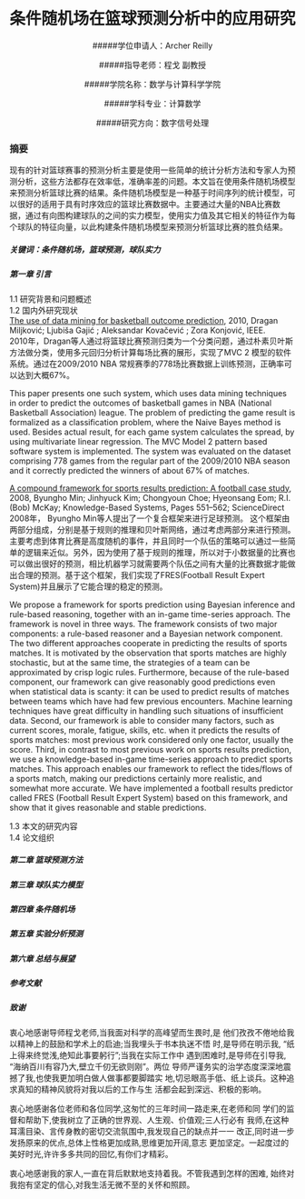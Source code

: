 # 条件随机场在篮球预测分析中的应用研究
<center>

#####学位申请人：Archer Reilly

#####指导老师：程戈 副教授

#####学院名称：数学与计算科学学院

#####学科专业：计算数学

#####研究方向：数字信号处理
</center>

### 摘要
现有的针对篮球赛事的预测分析主要是使用一些简单的统计分析方法和专家人为预测分析，这些方法都存在效率低，准确率差的问题。本文旨在使用条件随机场模型来预测分析篮球比赛的结果。条件随机场模型是一种基于时间序列的统计模型，可以很好的适用于具有时序效应的篮球比赛数据中。主要通过大量的NBA比赛数据，通过有向图构建球队的之间的实力模型，使用实力值及其它相关的特征作为每个球队的特征向量，以此构建条件随机场模型来预测分析篮球比赛的胜负结果。
##### 关键词：条件随机场，篮球预测，球队实力

<!-- ### 目录 -->
##### 第一章 引言
1.1 研究背景和问题概述  
1.2 国内外研究现状  
[The use of data mining for basketball outcome prediction](http://ieeexplore.ieee.org/xpl/articleDetails.jsp?tp=&arnumber=5647440&url=http%3A%2F%2Fieeexplore.ieee.org%2Fxpls%2Fabs_all.jsp%3Farnumber%3D5647440), 2010, Dragan Miljković; Ljubiša Gajić ; Aleksandar Kovačević ; Zora Konjović, IEEE.  
2010年，Dragan等人通过将篮球比赛预测归类为一个分类问题，通过朴素贝叶斯方法做分类，使用多元回归分析计算每场比赛的展形，实现了MVC 2 模型的软件系统。通过在2009/2010 NBA 常规赛季的778场比赛数据上训练预测，正确率可以达到大概67%。


This paper presents one such system, which uses data mining techniques in order to predict the outcomes of basketball games in NBA (National Basketball Association) league. The problem of predicting the game result is formalized as a classification problem, where the Naive Bayes method is used. Besides actual result, for each game system calculates the spread, by using multivariate linear regression. The MVC Model 2 pattern based software system is implemented. The system was evaluated on the dataset comprising 778 games from the regular part of the 2009/2010 NBA season and it correctly predicted the winners of about 67% of matches.

[A compound framework for sports results prediction: A football case study](http://www.sciencedirect.com/science/article/pii/S0950705108000609), 2008, Byungho Min; Jinhyuck Kim; Chongyoun Choe; Hyeonsang Eom; R.I. (Bob) McKay; Knowledge-Based Systems, Pages 551–562; ScienceDirect  
2008年， Byungho Min等人提出了一个复合框架来进行足球预测。  这个框架由两部分组成，分别是基于规则的推理和贝叶斯网络，通过考虑两部分来进行预测。主要考虑到体育比赛是高度随机的事件，并且同时一个队伍的策略可以通过一些简单的逻辑来近似。另外，因为使用了基于规则的推理，所以对于小数据量的比赛也可以做出很好的预测，相比机器学习就需要两个队伍之间有大量的比赛数据才能做出合理的预测。基于这个框架，我们实现了FRES(Football Result Expert System)并且展示了它能合理的稳定的预测。

We propose a framework for sports prediction using Bayesian inference and rule-based reasoning, together with an in-game time-series approach. The framework is novel in three ways. The framework consists of two major components: a rule-based reasoner and a Bayesian network component. The two different approaches cooperate in predicting the results of sports matches. It is motivated by the observation that sports matches are highly stochastic, but at the same time, the strategies of a team can be approximated by crisp logic rules. Furthermore, because of the rule-based component, our framework can give reasonably good predictions even when statistical data is scanty: it can be used to predict results of matches between teams which have had few previous encounters. Machine learning techniques have great difficulty in handling such situations of insufficient data. Second, our framework is able to consider many factors, such as current scores, morale, fatigue, skills, etc. when it predicts the results of sports matches: most previous work considered only one factor, usually the score. Third, in contrast to most previous work on sports results prediction, we use a knowledge-based in-game time-series approach to predict sports matches. This approach enables our framework to reflect the tides/flows of a sports match, making our predictions certainly more realistic, and somewhat more accurate. We have implemented a football results predictor called FRES (Football Result Expert System) based on this framework, and show that it gives reasonable and stable predictions.


1.3 本文的研究内容  
1.4 论文组织  
##### 第二章 篮球预测方法

##### 第三章 球队实力模型

##### 第四章 条件随机场

##### 第五章 实验分析预测

##### 第六章 总结与展望

##### 参考文献

##### 致谢
衷心地感谢导师程戈老师,当我面对科学的高峰望而生畏时,是
他们孜孜不倦地给我以精神上的鼓励和学术上的启迪;当我埋头于书本执迷不悟
时,是导师在明示我,
“纸上得来终觉浅,绝知此事要躬行”;当我在实际工作中
遇到困难时,是导师在引导我,
“海纳百川有容乃大,壁立千仞无欲则刚”。两位
导师严谨务实的治学态度深深地震撼了我,也使我更加明白做人做事都要脚踏实
地,切忌眼高手低、纸上谈兵。这种追求真知的精神风貌将对我以后的工作与生
活都会起到深远、积极的影响。

衷心地感谢各位老师和各位同学,这匆忙的三年时间一路走来,在老师和同
学们的监督和帮助下,使我树立了正确的世界观、人生观、价值观;三人行必有
我师,在这种耳濡目染、言传身教的密切交流氛围中,我发现自己的缺点并一一
改正,同时进一步发扬原来的优点,总体上性格更加成熟,思维更加开阔,意志
更加坚定。一起度过的美好时光,许许多多共同的回忆,有你们才精彩。

衷心地感谢我的家人,一直在背后默默地支持着我。不管我遇到怎样的困难,
始终对我抱有坚定的信心,对我生活无微不至的关怀和照顾。
